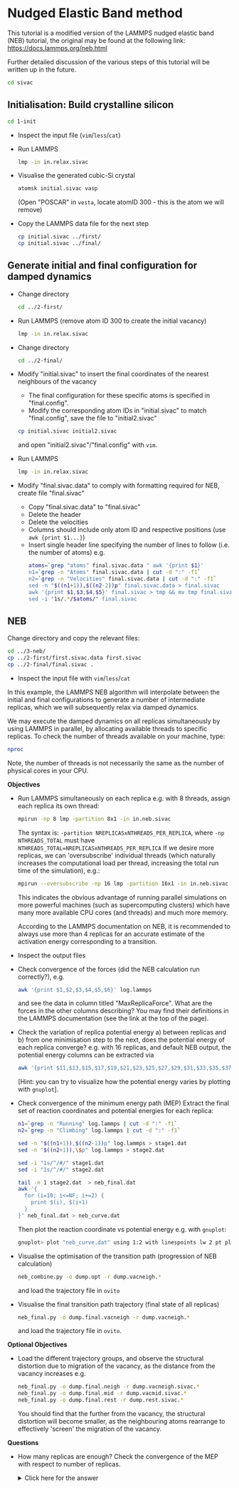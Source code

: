 # Nudged Elastic Band method

This tutorial is a modified version of the LAMMPS nudged elastic band (NEB) tutorial, the original may be found at the following link:
https://docs.lammps.org/neb.html

Further detailed discussion of the various steps of this tutorial will be written up in the future.

```bash
cd sivac
```

## Initialisation: Build crystalline silicon 

```bash
cd 1-init
```

- Inspect the input file (`vim`/`less`/`cat`)

- Run LAMMPS
  ```bash
  lmp -in in.relax.sivac
  ```

- Visualise the generated cubic-Si crystal
  ```bash
  atomsk initial.sivac vasp
  ```
  (Open "POSCAR" in `vesta`, locate atomID 300 - this is the atom we will remove)

- Copy the LAMMPS data file for the next step
  ```bash
  cp initial.sivac ../first/
  cp initial.sivac ../final/
  ```

## Generate initial and final configuration for damped dynamics

- Change directory
  ```bash
  cd ../2-first/
  ```

- Run LAMMPS (remove atom ID 300 to create the initial vacancy)
  ```bash
  lmp -in in.relax.sivac
  ```

- Change directory
  ```bash
  cd ../2-final/
  ```

- Modify "initial.sivac" to insert the final coordinates of the nearest neighbours of the vacancy
  - The final configuration for these specific atoms is specified in "final.config".
  - Modify the corresponding atom IDs in "initial.sivac" to match "final.config", save the file to "initial2.sivac"
  ```bash
  cp initial.sivac initial2.sivac
  ```
  and open "initial2.sivac"/"final.config" with `vim`.

- Run LAMMPS
  ```bash
  lmp -in in.relax.sivac
  ```

- Modify "final.sivac.data" to comply with formatting required for NEB, create file "final.sivac"
  - Copy "final.sivac.data" to "final.sivac"
  - Delete the header
  - Delete the velocities
  - Columns should include only atom ID and respective positions (use `awk {print $1...}`)
  - Insert single header line specifying the number of lines to follow (i.e. the number of atoms)
    e.g.
    ```bash
    atoms=`grep "atoms" final.sivac.data " awk '{print $1}'
    n1=`grep -n "Atoms" final.sivac.data | cut -d ":" -f1`
    n2=`grep -n "Velocities" final.sivac.data | cut -d ":" -f1`
    sed -n "$((n1+1)),$((n2-2))p" final.sivac.data > final.sivac
    awk '{print $1,$3,$4,$5}' final.sivac > tmp && mv tmp final.sivac
    sed -i "1s/.*/$atoms/" final.sivac
    ```

## NEB

Change directory and copy the relevant files:
```bash
cd ../3-neb/
cp ../2-first/first.sivac.data first.sivac
cp ../2-final/final.sivac .
```

- Inspect the input file with `vim`/`less`/`cat`

In this example, the LAMMPS NEB algorithm will interpolate between the initial and final configurations to generate a number of intermediate replicas, which we will subsequently relax via damped dynamics.

We may execute the damped dynamics on all replicas simultaneously by using LAMMPS in parallel, by allocating available threads to specific replicas. To check the number of threads available on your machine, type:
```bash
nproc
```
Note, the number of threads is not necessarily the same as the number of physical cores in your CPU.

**Objectives**

- Run LAMMPS simultaneously on each replica
  e.g. with 8 threads, assign each replica its own thread:
  ```bash
  mpirun -np 8 lmp -partition 8x1 -in in.neb.sivac
  ```
  The syntax is: `-partition NREPLICASxNTHREADS_PER_REPLICA`, where `-np NTHREADS_TOTAL` must have `NTHREADS_TOTAL=NREPLICASxNTHREADS_PER_REPLICA`
  If we desire more replicas, we can 'oversubscribe' individual threads (which naturally increases the computational load per thread, increasing the total run time of the simulation), e.g.:
  ```bash
  mpirun --oversubscribe -np 16 lmp -partition 16x1 -in in.neb.sivac
  ```
  This indicates the obvious advantage of running parallel simulations on more powerful machines (such as supercomputing clusters) which have many more available CPU cores (and threads) and much more memory.

  According to the LAMMPS documentation on NEB, it is recommended to always use more than 4 replicas for an accurate estimate of the activation energy corresponding to a transition.
  
- Inspect the output files

- Check convergence of the forces (did the NEB calculation run correctly?), e.g.
  ```bash
  awk '{print $1,$2,$3,$4,$5,$6}' log.lammps
  ```
  and see the data in column titled "MaxReplicaForce". What are the forces in the other columns describing? You may find their definitions in the LAMMPS documentation (see the link at the top of the page).
  
- Check the variation of replica potential energy a) between replicas and b) from one minimisation step to the next, does the potential energy of each replica converge? e.g. with 16 replicas, and default NEB output, the potential energy columns can be extracted via
  ```bash
  awk '{print $11,$13,$15,$17,$19,$21,$23,$25,$27,$29,$31,$33,$35,$37,$39,$41}' log.lammps
  ```
  [Hint: you can try to visualize how the potential energy varies by plotting with `gnuplot`].

- Check convergence of the minimum energy path (MEP)
  Extract the final set of reaction coordinates and potential energies for each replica:
  ```bash
  n1=`grep -n "Running" log.lammps | cut -d ":" -f1`
  n2=`grep -n "Climbing" log.lammps | cut -d ":" -f1`

  sed -n "$((n1+1)),$((n2-1))p" log.lammps > stage1.dat
  sed -n "$((n2+1)),\$p" log.lammps > stage2.dat

  sed -i "1s/^/#/" stage1.dat
  sed -i "1s/^/#/" stage2.dat

  tail -n 1 stage2.dat  > neb_final.dat
  awk '{
    for (i=10; i<=NF; i+=2) {
      print $(i), $(i+1)
    }
  }' neb_final.dat > neb_curve.dat
  ```
  Then plot the reaction coordinate vs potential energy e.g. with `gnuplot`:
  ```bash
  gnuplot> plot "neb_curve.dat" using 1:2 with linespoints lw 2 pt plot "neb_curve.dat" using 1:2 with linespoints lw 2 pt 77
  ```

- Visualise the optimisation of the transition path (progression of NEB calculation)
  ```bash
  neb_combine.py -o dump.opt -r dump.vacneigh.*
  ```
  and load the trajectory file in `ovito`

- Visualise the final transition path trajectory (final state of all replicas)
  ```bash
  neb_final.py -o dump.final.vacneigh -r dump.vacneigh.*
  ```
  and load the trajectory file in `ovito`.

**Optional Objectives**

- Load the different trajectory groups, and observe the structural distortion due to migration of the vacancy, as the distance from the vacancy increases 
  e.g.
  ```bash
  neb_final.py -o dump.final.neigh -r dump.vacneigh.sivac.*
  neb_final.py -o dump.final.mid -r dump.vacmid.sivac.*
  neb_final.py -o dump.final.rest -r dump.rest.sivac.*
  ```
  You should find that the further from the vacancy, the structural distortion will become smaller, as the neighbouring atoms rearrange to effectively 'screen' the migration of the vacancy.


**Questions**

- How many replicas are enough? Check the convergence of the MEP with respect to number of replicas.
  <details>
  <summary>Click here for the answer</summary>
  Convergence with respect to replica count must be tested for each system and reaction. This can be checked practically through the following criteria:
    
  (a) the barrier height (energy of the highest replica / saddle point);<br>
  (b) the saddle geometry (coordinates of the highest-energy replica / saddle point).<br>
  
  When the change in barrier height is less than the chosen tolerance upon increasing the number of replicas, the replica count may be considered converged. An appropriate choice of energy tolerance   depends on the physics being modelled and the accuracy required. <!-- ; for typical vacancy or defect migration studies, a target energy resolution of ≲ 10⁻² eV between successive tests is often sufficient.
  For the saddle geometry, a reasonable convergence target is on the scale of thermal vibrations at room temperature (~ 0.01 Å); differences smaller than this are physically insignificant.-->
  
  Additionally, it is useful to check:<br>
  (c) the shape of the MEP (e.g. absence of artificial kinks or flat regions).<br>


  However, increasing the number of replicas does not necessarily lead to monotonic improvement in convergence of the MEP. Too few replicas cause large interpolation errors and artificial kinks, while too many can overconstrain the band, leading to numerical instabilities and new kinks due to excessive spring coupling between neighbouring images. The optimal number therefore represents a balance between resolution and stability, and must be established by convergence testing for each system.
  </details>


